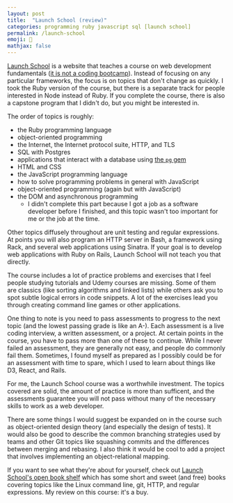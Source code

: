 ```yaml
---
layout: post
title:  "Launch School (review)"
categories: programming ruby javascript sql [launch school]
permalink: /launch-school
emoji: 🙂
mathjax: false
---
```


[Launch School](https://launchschool.com) is a website that teaches a course on web development fundamentals ([it is not a coding bootcamp](https://medium.com/launch-school/were-not-a-bootcamp-c33901412c38)). Instead of focusing on any particular frameworks, the focus is on topics that don't change as quickly. I took the Ruby version of the course, but there is a separate track for people interested in Node instead of Ruby. If you complete the course, there is also a capstone program that I didn't do, but you might be interested in.

The order of topics is roughly:
- the Ruby programming language
- object-oriented programming
- the Internet, the Internet protocol suite, HTTP, and TLS
- SQL with Postgres
- applications that interact with a database using [the `pg` gem](https://github.com/ged/ruby-pg)
- HTML and CSS
- the JavaScript programming language
- how to solve programming problems in general with JavaScript
- object-oriented programming (again but with JavaScript)
- the DOM and asynchronous programming
  - I didn't complete this part because I got a job as a software developer before I finished, and this topic wasn't too important for me or the job at the time.

Other topics diffusely throughout are unit testing and regular expressions. At points you will also program an HTTP server in Bash, a framework using Rack, and several web applications using Sinatra. If your goal is to develop web applications with Ruby on Rails, Launch School will not teach you that directly.

The course includes a lot of practice problems and exercises that I feel people studying tutorials and Udemy courses are missing. Some of them are classics (like sorting algorithms and linked lists) while others ask you to spot subtle logical errors in code snippets. A lot of the exercises lead you through creating command line games or other applications.

One thing to note is you need to pass assessments to progress to the next topic (and the lowest passing grade is like an A-). Each assessment is a live coding interview, a written assessment, or a project. At certain points in the course, you have to pass more than one of these to continue. While I never failed an assessment, they are generally not easy, and people do commonly fail them. Sometimes, I found myself as prepared as I possibly could be for an assessment with time to spare, which I used to learn about things like D3, React, and Rails.

For me, the Launch School course was a worthwhile investment. The topics covered are solid, the amount of practice is more than sufficent, and the assessments guarantee you will not pass without many of the necessary skills to work as a web developer.

There are some things I would suggest be expanded on in the course such as object-oriented design theory (and especially the design of tests). It would also be good to describe the common branching strategies used by teams and other Git topics like squashing commits and the differences between merging and rebasing. I also think it would be cool to add a project that involves implementing an object-relational mapping.

If you want to see what they're about for yourself, check out [Launch School's open book shelf](https://launchschool.com/books) which has some short and sweet (and free) books covering topics like the Linux command line, git, HTTP, and regular expressions. My review on this course: it's a buy.